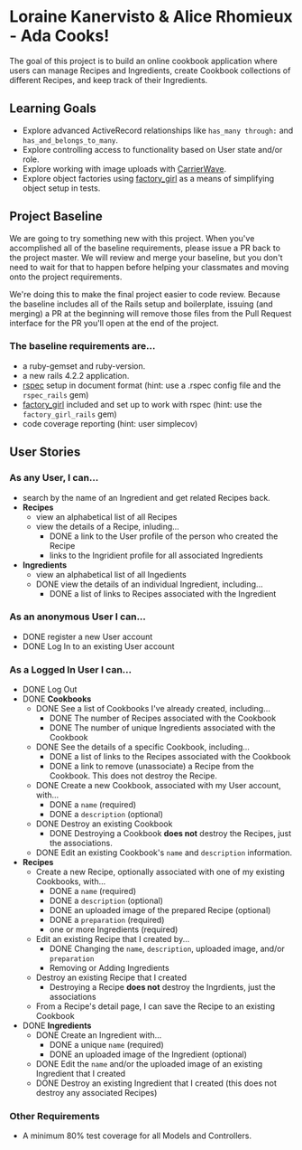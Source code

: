 # Loraine Kanervisto & Alice Rhomieux - Ada Cooks!
The goal of this project is to build an online cookbook application where users can manage Recipes and Ingredients, create Cookbook collections of different Recipes, and keep track of their Ingredients.

## Learning Goals
- Explore advanced ActiveRecord relationships like `has_many through:` and `has_and_belongs_to_many`.
- Explore controlling access to functionality based on User state and/or role.
- Explore working with image uploads with [CarrierWave](https://github.com/carrierwaveuploader/carrierwave).
- Explore object factories using [factory_girl](https://github.com/thoughtbot/factory_girl_rails) as a means of simplifying object setup in tests.

## Project Baseline
We are going to try something new with this project. When you've accomplished all of the baseline requirements, please issue a PR back to the project master. We will review and merge your baseline, but you don't need to wait for that to happen before helping your classmates and moving onto the project requirements.

We're doing this to make the final project easier to code review. Because the baseline includes all of the Rails setup and boilerplate, issuing (and merging) a PR at the beginning will remove those files from the Pull Request interface for the PR you'll open at the end of the project.

### The baseline requirements are...
- a ruby-gemset and ruby-version.
- a new rails 4.2.2 application.
- [rspec](https://github.com/rspec/rspec-rails) setup in document format (hint: use a .rspec config file and the `rspec_rails` gem)
- [factory_girl](https://github.com/thoughtbot/factory_girl_rails) included and set up to work with rspec (hint: use the `factory_girl_rails` gem)
- code coverage reporting (hint: user simplecov)

## User Stories

### As any User, I can...
- search by the name of an Ingredient and get related Recipes back.
- __Recipes__
  - view an alphabetical list of all Recipes
  - view the details of a Recipe, inluding...
    - DONE a link to the User profile of the person who created the Recipe
    - links to the Ingridient profile for all associated Ingredients
- __Ingredients__
  - view an alphabetical list of all Ingedients
  - DONE view the details of an individual Ingredient, including...
    - DONE a list of links to Recipes associated with the Ingredient
    
### As an anonymous User I can...
- DONE register a new User account
- DONE Log In to an existing User account

### As a Logged In User I can...
- DONE Log Out
- DONE __Cookbooks__
  - DONE See a list of Cookbooks I've already created, including...
    - DONE The number of Recipes associated with the Cookbook
    - DONE The number of unique Ingredients associated with the Cookbook
  - DONE See the details of a specific Cookbook, including...
    - DONE a list of links to the Recipes associated with the Cookbook
    - DONE a link to remove (unassociate) a Recipe from the Cookbook. This does not destroy the Recipe.
  - DONE Create a new Cookbook, associated with my User account, with...
    - DONE a `name` (required)
    - DONE a `description` (optional)
  - DONE Destroy an existing Cookbook
    - DONE Destroying a Cookbook __does not__ destroy the Recipes, just the associations.
  - DONE Edit an existing Cookbook's `name` and `description` information.
- __Recipes__
  - Create a new Recipe, optionally associated with one of my existing Cookbooks, with...
    - DONE a `name` (required)
    - DONE a `description` (optional)
    - DONE an uploaded image of the prepared Recipe (optional)
    - DONE a `preparation` (required)
    - one or more Ingredients (required)
  - Edit an existing Recipe that I created by...
    - DONE Changing the `name`, `description`, uploaded image, and/or `preparation`
    - Removing or Adding Ingredients
  - Destroy an existing Recipe that I created
    - Destroying a Recipe __does not__ destroy the Ingrdients, just the associations
  - From a Recipe's detail page, I can save the Recipe to an existing Cookbook
- DONE __Ingredients__
  - DONE Create an Ingredient with...
    - DONE a unique `name` (required)
    - DONE an uploaded image of the Ingredient (optional)
  - DONE Edit the `name` and/or the uploaded image of an existing Ingredient that I created
  - DONE Destroy an existing Ingredient that I created (this does not destroy any associated Recipes)

### Other Requirements
- A minimum 80% test coverage for all Models and Controllers.